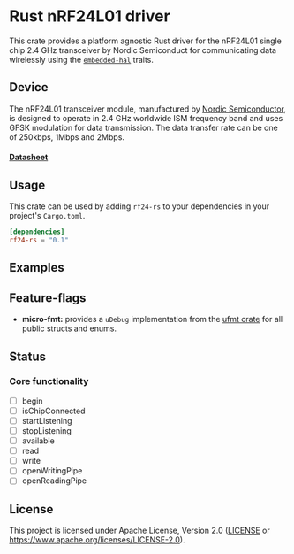 # Rust nRF24L01 driver
This crate provides a platform agnostic Rust driver for the nRF24L01 single chip 2.4 GHz
transceiver by Nordic Semiconduct for communicating data wirelessly using the [`embedded-hal`](https://github.com/rust-embedded/embedded-hal) traits.


## Device
The nRF24L01 transceiver module, manufactured by [Nordic Semiconductor](https://www.nordicsemi.com), is designed to operate in 2.4 GHz worldwide ISM frequency band and uses GFSK modulation for data transmission.
The data transfer rate can be one of 250kbps, 1Mbps and 2Mbps.
#### [Datasheet](https://www.sparkfun.com/datasheets/Components/nRF24L01_prelim_prod_spec_1_2.pdf)

## Usage

This crate can be used by adding `rf24-rs` to your dependencies in your project's `Cargo.toml`.

```toml
[dependencies]
rf24-rs = "0.1"
```

## Examples

## Feature-flags

- **micro-fmt:** provides a `uDebug` implementation from the [ufmt crate](https://docs.rs/ufmt) for all public structs and enums.

## Status
### Core functionality
- [ ] begin 
- [ ] isChipConnected
- [ ] startListening
- [ ] stopListening 
- [ ] available 
- [ ] read 
- [ ] write 
- [ ] openWritingPipe 
- [ ] openReadingPipe 

## License

This project is licensed under Apache License, Version 2.0 ([LICENSE](LICENSE) or https://www.apache.org/licenses/LICENSE-2.0).
